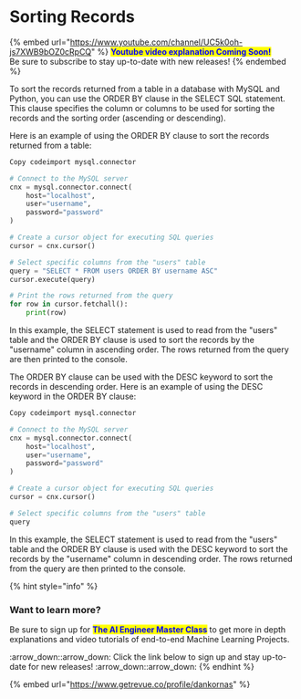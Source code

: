 # Sorting Records

{% embed url="https://www.youtube.com/channel/UC5k0oh-js7XWB9bOZ0cRpCQ" %}
<mark style="color:blue;">**Youtube video explanation Coming Soon!**</mark> \
Be sure to subscribe to stay up-to-date with new releases!
{% endembed %}

To sort the records returned from a table in a database with MySQL and Python, you can use the ORDER BY clause in the SELECT SQL statement. This clause specifies the column or columns to be used for sorting the records and the sorting order (ascending or descending).

Here is an example of using the ORDER BY clause to sort the records returned from a table:

```python
Copy codeimport mysql.connector

# Connect to the MySQL server
cnx = mysql.connector.connect(
    host="localhost",
    user="username",
    password="password"
)

# Create a cursor object for executing SQL queries
cursor = cnx.cursor()

# Select specific columns from the "users" table
query = "SELECT * FROM users ORDER BY username ASC"
cursor.execute(query)

# Print the rows returned from the query
for row in cursor.fetchall():
    print(row)
```

In this example, the SELECT statement is used to read from the "users" table and the ORDER BY clause is used to sort the records by the "username" column in ascending order. The rows returned from the query are then printed to the console.

The ORDER BY clause can be used with the DESC keyword to sort the records in descending order. Here is an example of using the DESC keyword in the ORDER BY clause:

```python
Copy codeimport mysql.connector

# Connect to the MySQL server
cnx = mysql.connector.connect(
    host="localhost",
    user="username",
    password="password"
)

# Create a cursor object for executing SQL queries
cursor = cnx.cursor()

# Select specific columns from the "users" table
query
```

In this example, the SELECT statement is used to read from the "users" table and the ORDER BY clause is used with the DESC keyword to sort the records by the "username" column in descending order. The rows returned from the query are then printed to the console.

{% hint style="info" %}
### Want to learn more?

Be sure to sign up for <mark style="color:blue;">**The AI Engineer Master Class**</mark> to get more in depth explanations and video tutorials of end-to-end Machine Learning Projects.&#x20;

:arrow\_down::arrow\_down: Click the link below to sign up and stay up-to-date for new releases! :arrow\_down::arrow\_down:
{% endhint %}

{% embed url="https://www.getrevue.co/profile/dankornas" %}
